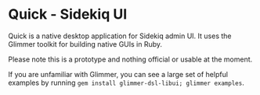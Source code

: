 # Quick - Sidekiq UI

Quick is a native desktop application for Sidekiq admin UI. It uses the Glimmer toolkit for building native GUIs in Ruby.

Please note this is a prototype and nothing official or usable at the moment.

If you are unfamiliar with Glimmer, you can see a large set of helpful examples by running `gem install glimmer-dsl-libui; glimmer examples`.
